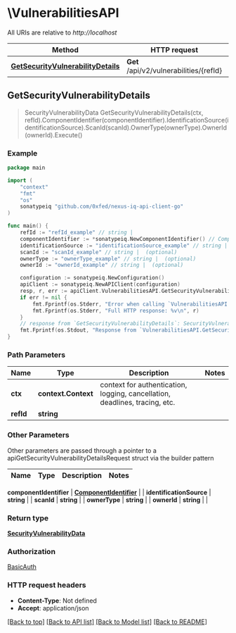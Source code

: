 # \VulnerabilitiesAPI

All URIs are relative to *http://localhost*

Method | HTTP request | Description
------------- | ------------- | -------------
[**GetSecurityVulnerabilityDetails**](VulnerabilitiesAPI.md#GetSecurityVulnerabilityDetails) | **Get** /api/v2/vulnerabilities/{refId} | 



## GetSecurityVulnerabilityDetails

> SecurityVulnerabilityData GetSecurityVulnerabilityDetails(ctx, refId).ComponentIdentifier(componentIdentifier).IdentificationSource(identificationSource).ScanId(scanId).OwnerType(ownerType).OwnerId(ownerId).Execute()



### Example

```go
package main

import (
	"context"
	"fmt"
	"os"
	sonatypeiq "github.com/0xfed/nexus-iq-api-client-go"
)

func main() {
	refId := "refId_example" // string | 
	componentIdentifier := *sonatypeiq.NewComponentIdentifier() // ComponentIdentifier |  (optional)
	identificationSource := "identificationSource_example" // string |  (optional)
	scanId := "scanId_example" // string |  (optional)
	ownerType := "ownerType_example" // string |  (optional)
	ownerId := "ownerId_example" // string |  (optional)

	configuration := sonatypeiq.NewConfiguration()
	apiClient := sonatypeiq.NewAPIClient(configuration)
	resp, r, err := apiClient.VulnerabilitiesAPI.GetSecurityVulnerabilityDetails(context.Background(), refId).ComponentIdentifier(componentIdentifier).IdentificationSource(identificationSource).ScanId(scanId).OwnerType(ownerType).OwnerId(ownerId).Execute()
	if err != nil {
		fmt.Fprintf(os.Stderr, "Error when calling `VulnerabilitiesAPI.GetSecurityVulnerabilityDetails``: %v\n", err)
		fmt.Fprintf(os.Stderr, "Full HTTP response: %v\n", r)
	}
	// response from `GetSecurityVulnerabilityDetails`: SecurityVulnerabilityData
	fmt.Fprintf(os.Stdout, "Response from `VulnerabilitiesAPI.GetSecurityVulnerabilityDetails`: %v\n", resp)
}
```

### Path Parameters


Name | Type | Description  | Notes
------------- | ------------- | ------------- | -------------
**ctx** | **context.Context** | context for authentication, logging, cancellation, deadlines, tracing, etc.
**refId** | **string** |  | 

### Other Parameters

Other parameters are passed through a pointer to a apiGetSecurityVulnerabilityDetailsRequest struct via the builder pattern


Name | Type | Description  | Notes
------------- | ------------- | ------------- | -------------

 **componentIdentifier** | [**ComponentIdentifier**](ComponentIdentifier.md) |  | 
 **identificationSource** | **string** |  | 
 **scanId** | **string** |  | 
 **ownerType** | **string** |  | 
 **ownerId** | **string** |  | 

### Return type

[**SecurityVulnerabilityData**](SecurityVulnerabilityData.md)

### Authorization

[BasicAuth](../README.md#BasicAuth)

### HTTP request headers

- **Content-Type**: Not defined
- **Accept**: application/json

[[Back to top]](#) [[Back to API list]](../README.md#documentation-for-api-endpoints)
[[Back to Model list]](../README.md#documentation-for-models)
[[Back to README]](../README.md)

